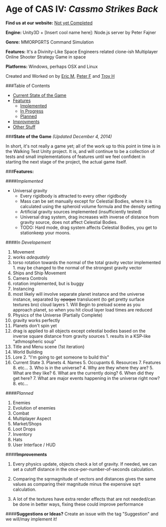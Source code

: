 Age of CAS IV: *Cassmo Strikes Back*
====================

**Find us at our website:** [Not yet Completed](https://github.com/ErisMik/Cassmo_Website_and_Wiki)

**Engine:** Unity3D + [Insert cool name here]: Node.js server by Peter Fajner 

**Genre:** MMORPGRTS Command Simulation

**Features:** It's a Divinity-Like Space Engineers related clone-ish Multiplayer Online Shooter Strategy Game in space

**Platforms:** Windows, perhaps OSX and Linux

Created and Worked on by [Eric M](https://github.com/ErisMik), [Peter F](https://github.com/PeterFajner) and [Troy H](https://github.com/TroyNH)

###Table of Contents
- [Current State of the Game](#State-of-the-Game)
- [Features](#Features)
  - [Implemented](#Implemented)
  - [In Progress](#In-Developement)
  - [Planned](#Planned)
- [Improvments](#Improvements)
- [Other Stuff](#Suggestions-or-Ideas?)

###**State of the Game**
*(Updated December 4, 2014)*

In short, it's not really a game yet; all of the work up to this point in time is in the Walking Test Unity project. It is, and will continue to be a collection of tests and small implementations of features until we feel confident in starting the next stage of the project, the actual game itself.

###**Features:**

####*Implemented*
- Universal gravity
  - Every rigidbody is attracted to every other rigidbody
  - Mass can be set manually except for Celestial Bodies, where it is calculated using the spheroid volume formula and the density setting
  - Artificial gravity sources implemented (insufficiently tested)
  - Universal drag system, drag increases with inverse of distance from gravity source, does not affect Celestial Bodies.
  - TODO: Hard mode, drag system affects Celestial Bodies, you get to stationkeep your moons.
  
####*In Developement*
1. Movement
  1. works *adequately*
  2. torso rotation towards the normal of the total gravity vector implemented
    1. may be changed to the normal of the strongest gravity vector
2. Ships and Ship Movement
2. Camera Controls
  1. rotation implemented, but is buggy
3. Instancing
  1. most likely will involve separate planet instance and the universe instance, separated by ~~opaque~~ translucent (to get pretty surface textures bro) cloud layers
    1. Will Begin to preload scene as you approach planet, so when you hit cloud layer load times are reduced
4. Physics of the Universe (Partially Complete)
  1. gravity works perfectly
  2. Planets don't spin yet
  2. drag is applied to all objects except celestial bodies based on the inverse square distance from gravity sources
    1. results in a KSP-like "athmospheric soup"
5. Title and Menu scene (1st iteration)
6. World Building
  1. Lore
    2. "I'm going to get someone to build this"
  2. Current State
    3. Planets
      4. Names
      5. Occupants
      6. Resources
      7. Features
      8. etc...
    3. Who is in the universe?
    4. Why are they where they are?
    5. What are they like?
    6. What are the currently doing?
    6. When did they get here?
    7. What are major events happening in the universe right now?
    8. etc...

####*Planned*
1. Enemies
2. Evolution of enemies 
3. Combat
4. Multiplayer Aspect
5. Market/Shops
6. Loot Drops
7. Inventory
8. Hats
9. User Interface / HUD

####**Improvements**
1. Every physics update, objects check a lot of gravity. If needed, we can set a cutoff distance in the once-per-number-of-seconds calculation. 

2. Comparing the sqrmagnitude of vectors and distances gives the same values as comparing their magnitude minus the expensive sqrt calculation.

3. A lot of the textures have extra render effects that are not needed/can be done in better ways, fixing these could improve performance

####**Suggestions or Ideas?**
Create an issue with the tag "Suggestion" and we will/may implement it!
